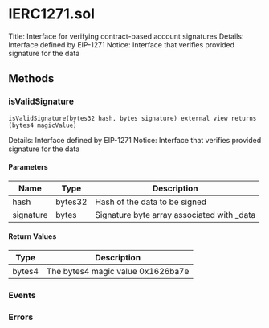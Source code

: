 
# IERC1271.sol
Title: Interface for verifying contract-based account signatures
Details: Interface defined by EIP-1271
Notice: Interface that verifies provided signature for the data

## Methods
### isValidSignature
```solidity
isValidSignature(bytes32 hash, bytes signature) external view returns (bytes4 magicValue)
```
Details: Interface defined by EIP-1271
Notice: Interface that verifies provided signature for the data
#### Parameters

| Name | Type | Description |
|---|---|---|
| hash | bytes32 | Hash of the data to be signed |
| signature | bytes | Signature byte array associated with _data |

#### Return Values

| Type | Description |
|---|---|
bytes4 | The bytes4 magic value 0x1626ba7e |


### Events

### Errors


